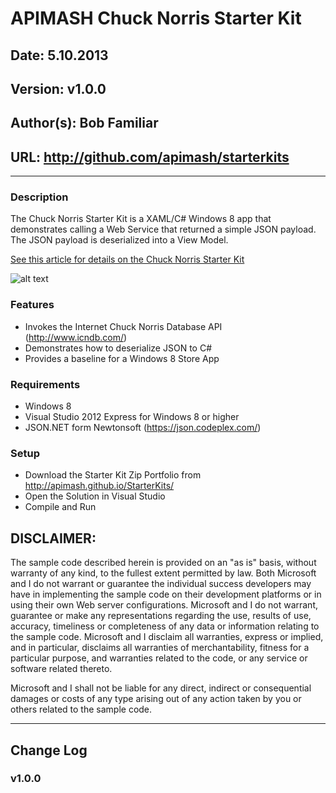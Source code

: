 # APIMASH Chuck Norris Starter Kit
## Date: 5.10.2013
## Version: v1.0.0
## Author(s): Bob Familiar
## URL: http://github.com/apimash/starterkits

----------
### Description
The Chuck Norris Starter Kit is a XAML/C# Windows 8 app that demonstrates calling a Web Service that returned a simple JSON payload. The JSON payload is deserialized into a View Model.

[See this article for details on the Chuck Norris Starter Kit][1]

![alt text][2]

### Features
 - Invokes the Internet Chuck Norris Database API (http://www.icndb.com/)
 - Demonstrates how to deserialize JSON to C#
 - Provides a baseline for a Windows 8 Store App

### Requirements

 - Windows 8
 - Visual Studio 2012 Express for Windows 8 or higher
 - JSON.NET form Newtonsoft (https://json.codeplex.com/)

### Setup

 - Download the Starter Kit Zip Portfolio from http://apimash.github.io/StarterKits/
 - Open the Solution in Visual Studio
 - Compile and Run

## DISCLAIMER: 

The sample code described herein is provided on an "as is" basis, without warranty of any kind, to the fullest extent permitted by law. Both Microsoft and I do not warrant or guarantee the individual success developers may have in implementing the sample code on their development platforms or in using their own Web server configurations. 
Microsoft and I do not warrant, guarantee or make any representations regarding the use, results of use, accuracy, timeliness or completeness of any data or information relating to the sample code. Microsoft and I disclaim all warranties, express or implied, and in particular, disclaims all warranties of merchantability, fitness for a particular purpose, and warranties related to the code, or any service or software related thereto. 

Microsoft and I shall not be liable for any direct, indirect or consequential damages or costs of any type arising out of any action taken by you or others related to the sample code.

----------

## Change Log
### v1.0.0


  [1]: http://theundocumentedapi.com/index.php/apimash-chuck-norris-starter-kit/
  [2]: https://raw.github.com/apimash/StarterKits/master/Windows%20Starter%20Kits/APIMASH_CNorris_StarterKit/CNorrisScreenshot.png "Chuck Norris Starter Kit"